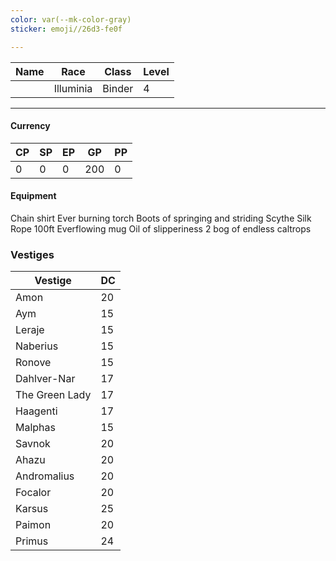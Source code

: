 ```yaml
---
color: var(--mk-color-gray)
sticker: emoji//26d3-fe0f

---
```

| Name | Race      | Class  | Level |
| ---- | --------- | ------ | ----- |
|      | Illuminia | Binder | 4     |
___
#### Currency
| CP  | SP  | EP  | GP  | PP  |
| --- | --- | --- | --- | --- |
| 0   | 0   | 0   | 200 | 0   |
#### Equipment
Chain shirt
Ever burning torch
Boots of springing and striding
Scythe
Silk Rope 100ft
Everflowing mug
Oil of slipperiness 2
bog of endless caltrops

### Vestiges
|Vestige|DC|
|---|---|
|Amon|20|
|Aym|15|
|Leraje|15|
|Naberius|15|
|Ronove|15|
|Dahlver-Nar|17|
|The Green Lady|17|
|Haagenti|17|
|Malphas|15|
|Savnok|20|
|Ahazu|20|
|Andromalius|20|
|Focalor|20|
|Karsus|25|
|Paimon|20|
|Primus|24|